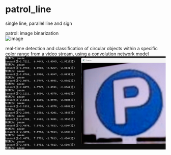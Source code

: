 # patrol_line
single line, parallel line and sign  
  
patrol: image binarization  
![image](https://github.com/neur0ste11ar/patrol_line/blob/main/8c56d0927ec400622779266f7bf37bc5.gif)  
  
real-time detection and classification of circular objects within a specific color range from a video stream, using a convolution network model
![image](https://github.com/neur0ste11ar/patrol_line/blob/main/906fga674d2.png)  
